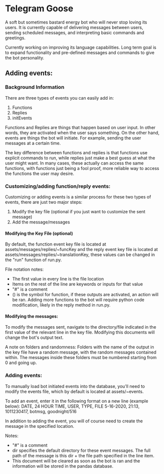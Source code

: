 # Telegram Goose
A soft but sometimes bastard energy bot who will never stop loving its users. It is currently capable of delivering messages between users, sending scheduled messages, and interpreting basic commands and greetings.

Currently working on improving its language capabilities. Long term goal is to expand functionality and pre-defined messages and commands to give the bot personality.

## Adding events:
### Background Information
There are three types of events you can easily add in:
1. Functions
2. Replies
3. initEvents

Functions and Replies are things that happen based on user input. In other words, they are activated when the user says something. On the other hand, events are things the bot will initiate. For example, sending the user messages at a certain time.

The key difference between functions and replies is that functions use explicit commands to run, while replies just make a best guess at what the user might want. In many cases, these actually can access the same functions, with functions just being a fool proof, more reliable way to access the functions the user may desire.

### Customizing/adding function/reply events:
Customizing or adding events is a similar process for these two types of events, there are just two major steps:
1. Modify the key file (optional if you just want to customize the sent message)
2. Add the message/messages

#### Modifying the Key File (optional)
By default, the function event key file is located at assets/messages/replies/~funcKey and the reply event key file is located at assets/messages/replies/~translationKey, these values can be changed in the "run" function of run.py.

File notation notes:
* The first value in every line is the file location
* Items on the rest of the line are keywords or inputs for that value
* "#" is a comment
* () is the symbol for function, if these outputs are activated, an action will be ran. Adding more functions to the bot will require python code modification, likely in the reply method in run.py.

#### Modifying the messages:
To modify the messages sent, navigate to the directory/file indicated in the first value of the relevant line in the key file. Modifying this documents will change the bot's output text.

A note on folders and randomness:
Folders with the name of the output in the key file have a random message, with the random messages contained within. The messages inside these folders must be numbered starting from 0 and going up.


### Adding events:
To manually load bot initiated events into the database, you'll need to modify the events file, which by default is located at assets/~events.

To add an event, enter it in the following format on a new line (example below):
DATE, 24 HOUR TIME, USER, TYPE, FILE
5-16-2020, 21:13, 1011230417, botmsg, goodnight/516

In addition to adding the event, you will of course need to create the message in the specified location.

Notes:
* "#" is a comment
* dir specifies the default directory for these event messages. The full path of the message is this dir + the file path specified in the line item.
* This document will be cleared as soon as the bot is ran and the information will be stored in the pandas database.
